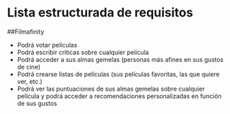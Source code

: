 # Lista estructurada de requisitos
##Filmafinity
   * Podrá votar películas
   * Podrá escribir críticas sobre cualquier película
   * Podrá acceder a sus almas gemelas (personas más afines en sus gustos de cine)
   * Podrá crearse listas de películas (sus películas favoritas, las que quiere ver, etc.)
   * Podrá ver las puntuaciones de sus almas gemelas sobre cualquier película y podrá acceder a recomendaciones personalizadas en función de sus gustos
